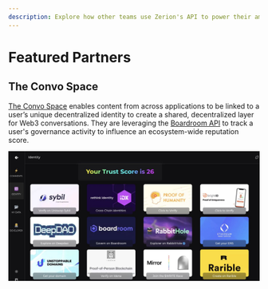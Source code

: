 ```yaml
---
description: Explore how other teams use Zerion's API to power their amazing applications
---
```


# Featured Partners

## The Convo Space

[The Convo Space](https://theconvo.space/) enables content from across applications to be linked to a user’s unique decentralized identity to create a shared, decentralized layer for Web3 conversations.  They are leveraging the [Boardroom API](boardroom-api/boardroom-api.md) to track a user's governance activity to influence an ecosystem-wide reputation score.

![](.gitbook/assets/image%20%2810%29.png)

